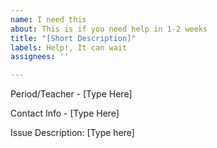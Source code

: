 ```yaml
---
name: I need this
about: This is if you need help in 1-2 weeks
title: "[Short Description]"
labels: Help!, It can wait
assignees: ''

---
```


Period/Teacher - [Type Here]

Contact Info - [Type Here]

Issue Description:
[Type here]
